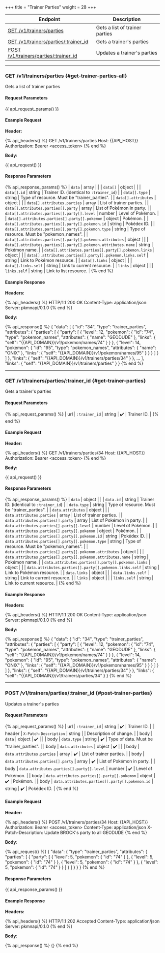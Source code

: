 +++
title = "Trainer Parties"
weight = 28
+++

| Endpoint                                                       | Description                    |
|----------------------------------------------------------------|--------------------------------|
| [GET /v1/trainers/parties](#get-trainer-parties-all)           | Gets a list of trainer parties |
| [GET /v1/trainers/parties/:trainer_id](#get-trainer-parties)   | Gets a trainer's parties       |
| [POST /v1/trainers/parties/:trainer_id](#post-trainer-parties) | Updates a trainer's parties    |

---

### GET /v1/trainers/parties {#get-trainer-parties-all}

Gets a list of trainer parties

#### Request Parameters

{{ api_request_params() }}

#### Example Request

**Header:**

{% api_headers() %}
GET /v1/trainers/parties
Host: {{API_HOST}}
Authorization: Bearer <access_token>
{% end %}

**Body:**

{{ api_request() }}

#### Response Parameters

{% api_response_params() %}
| `data`                                                        | array  |                                              |
| `data[]`                                                      | object |                                              |
| `data[].id`                                                   | string | Trainer ID. (identical to `:trainer_id`)     |
| `data[].type`                                                 | string | Type of resource. Must be "trainer_parties". |
| `data[].attributes`                                           | object |                                              |
| `data[].attributes.parties`                                   | array  | List of trainer parties.                     |
| `data[].attributes.parties[].party`                           | array  | List of Pokémon in party.                    |
| `data[].attributes.parties[].party[].level`                   | number | Level of Pokémon.                            |
| `data[].attributes.parties[].party[].pokemon`                 | object | Pokémon.                                     |
| `data[].attributes.parties[].party[].pokemon.id`              | string | Pokédex ID.                                  |
| `data[].attributes.parties[].party[].pokemon.type`            | string | Type of resource. Must be "pokemon_names".   |
| `data[].attributes.parties[].party[].pokemon.attributes`      | object |                                              |
| `data[].attributes.parties[].party[].pokemon.attributes.name` | string | Pokémon name.                                |
| `data[].attributes.parties[].party[].pokemon.links`           | object |                                              |
| `data[].attributes.parties[].party[].pokemon.links.self`      | string | Link to Pokémon resource.                    |
| `data[].links`                                                | object |                                              |
| `data[].links.self`                                           | string | Link to current resource.                    |
| `links`                                                       | object |                                              |
| `links.self`                                                  | string | Link to list resource.                       |
{% end %}

#### Example Response

**Headers:**

{% api_headers() %}
HTTP/1.1 200 OK
Content-Type: application/json
Server: pkmnapi/0.1.0
{% end %}

**Body:**

{% api_response() %}
{
    "data": [
        {
            "id": "34",
            "type": "trainer_parties",
            "attributes": {
                "parties": [
                    {
                        "party": [
                            {
                                "level": 12,
                                "pokemon": {
                                    "id": "74",
                                    "type": "pokemon_names",
                                    "attributes": {
                                        "name": "GEODUDE"
                                    },
                                    "links": {
                                        "self": "{{API_DOMAIN}}/v1/pokemon/names/74"
                                    }
                                }
                            },
                            {
                                "level": 14,
                                "pokemon": {
                                    "id": "95",
                                    "type": "pokemon_names",
                                    "attributes": {
                                        "name": "ONIX"
                                    },
                                    "links": {
                                        "self": "{{API_DOMAIN}}/v1/pokemon/names/95"
                                    }
                                }
                            }
                        ]
                    }
                ]
            },
            "links": {
                "self": "{{API_DOMAIN}}/v1/trainers/parties/34"
            }
        },
        ...
    ],
    "links": {
        "self": "{{API_DOMAIN}}/v1/trainers/parties"
    }
}
{% end %}

---

### GET /v1/trainers/parties/:trainer_id {#get-trainer-parties}

Gets a trainer's parties

#### Request Parameters

{% api_request_params() %}
| url | `:trainer_id` | string | ✔️ | Trainer ID. |
{% end %}

#### Example Request

**Header:**

{% api_headers() %}
GET /v1/trainers/parties/34
Host: {{API_HOST}}
Authorization: Bearer <access_token>
{% end %}

**Body:**

{{ api_request() }}

#### Response Parameters

{% api_response_params() %}
| `data`                                                      | object |                                              |
| `data.id`                                                   | string | Trainer ID. (identical to `:trainer_id`)     |
| `data.type`                                                 | string | Type of resource. Must be "trainer_parties". |
| `data.attributes`                                           | object |                                              |
| `data.attributes.parties`                                   | array  | List of trainer parties.                     |
| `data.attributes.parties[].party`                           | array  | List of Pokémon in party.                    |
| `data.attributes.parties[].party[].level`                   | number | Level of Pokémon.                            |
| `data.attributes.parties[].party[].pokemon`                 | object | Pokémon.                                     |
| `data.attributes.parties[].party[].pokemon.id`              | string | Pokédex ID.                                  |
| `data.attributes.parties[].party[].pokemon.type`            | string | Type of resource. Must be "pokemon_names".   |
| `data.attributes.parties[].party[].pokemon.attributes`      | object |                                              |
| `data.attributes.parties[].party[].pokemon.attributes.name` | string | Pokémon name.                                |
| `data.attributes.parties[].party[].pokemon.links`           | object |                                              |
| `data.attributes.parties[].party[].pokemon.links.self`      | string | Link to Pokémon resource.                    |
| `data.links`                                                | object |                                              |
| `data.links.self`                                           | string | Link to current resource.                    |
| `links`                                                     | object |                                              |
| `links.self`                                                | string | Link to current resource.                    |
{% end %}

#### Example Response

**Headers:**

{% api_headers() %}
HTTP/1.1 200 OK
Content-Type: application/json
Server: pkmnapi/0.1.0
{% end %}

**Body:**

{% api_response() %}
{
    "data": {
        "id": "34",
        "type": "trainer_parties",
        "attributes": {
            "parties": [
                {
                    "party": [
                        {
                            "level": 12,
                            "pokemon": {
                                "id": "74",
                                "type": "pokemon_names",
                                "attributes": {
                                    "name": "GEODUDE"
                                },
                                "links": {
                                    "self": "{{API_DOMAIN}}/v1/pokemon/names/74"
                                }
                            }
                        },
                        {
                            "level": 14,
                            "pokemon": {
                                "id": "95",
                                "type": "pokemon_names",
                                "attributes": {
                                    "name": "ONIX"
                                },
                                "links": {
                                    "self": "{{API_DOMAIN}}/v1/pokemon/names/95"
                                }
                            }
                        }
                    ]
                }
            ]
        },
        "links": {
            "self": "{{API_DOMAIN}}/v1/trainers/parties/34"
        }
    },
    "links": {
        "self": "{{API_DOMAIN}}/v1/trainers/parties/34"
    }
}
{% end %}

---

### POST /v1/trainers/parties/:trainer_id {#post-trainer-parties}

Updates a trainer's parties

#### Request Parameters

{% api_request_params() %}
| url    | `:trainer_id`                                  | string | ✔️ | Trainer ID.                              |
| header | `X-Patch-Description`                          | string |   | Description of change.                   |
| body   | `data`                                         | object | ✔️ |                                          |
| body   | `data.type`                                    | string | ✔️ | Type of data. Must be "trainer_parties". |
| body   | `data.attributes`                              | object | ✔️ |                                          |
| body   | `data.attributes.parties`                      | array  | ✔️ | List of trainer parties.                 |
| body   | `data.attributes.parties[].party`              | array  | ✔️ | List of Pokémon in party.                |
| body   | `data.attributes.parties[].party[].level`      | number | ✔️ | Level of Pokémon.                        |
| body   | `data.attributes.parties[].party[].pokemon`    | object | ✔️ | Pokémon.                                 |
| body   | `data.attributes.parties[].party[].pokemon.id` | string | ✔️ | Pokédex ID.                              |
{% end %}

#### Example Request

**Header:**

{% api_headers() %}
POST /v1/trainers/parties/34
Host: {{API_HOST}}
Authorization: Bearer <access_token>
Content-Type: application/json
X-Patch-Description: Update BROCK's party to all GEODUDE
{% end %}

**Body:**

{% api_request() %}
{
    "data": {
        "type": "trainer_parties",
        "attributes": {
            "parties": [
                {
                    "party": [
                        {
                            "level": 5,
                            "pokemon": {
                                "id": "74"
                            }
                        },
                        {
                            "level": 5,
                            "pokemon": {
                                "id": "74"
                            }
                        },
                        {
                            "level": 5,
                            "pokemon": {
                                "id": "74"
                            }
                        },
                        {
                            "level": 5,
                            "pokemon": {
                                "id": "74"
                            }
                        }
                    ]
                }
            ]
        }
    }
}
{% end %}

#### Response Parameters

{{ api_response_params() }}

#### Example Response

**Headers:**

{% api_headers() %}
HTTP/1.1 202 Accepted
Content-Type: application/json
Server: pkmnapi/0.1.0
{% end %}

**Body:**

{% api_response() %}
{}
{% end %}
